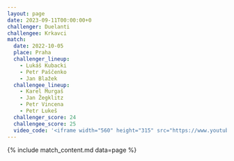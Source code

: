 ```yaml
---
layout: page
date: 2023-09-11T00:00:00+0
challenger: Duelanti
challengee: Krkavci
match:
  date: 2022-10-05
  place: Praha
  challenger_lineup:
    - Lukáš Kubacki
    - Petr Paščenko
    - Jan Blažek
  challengee_lineup:
    - Karel Murgaš
    - Jan Žegklitz
    - Petr Vincena
    - Petr Lukeš
  challenger_score: 24
  challengee_score: 25
  video_code: '<iframe width="560" height="315" src="https://www.youtube.com/embed/jLDeVLjM7pU?si=8D98kaiNrswbR7hX" title="YouTube video player" frameborder="0" allow="accelerometer; autoplay; clipboard-write; encrypted-media; gyroscope; picture-in-picture; web-share" allowfullscreen></iframe>'
---
```


{% include match_content.md data=page %}

